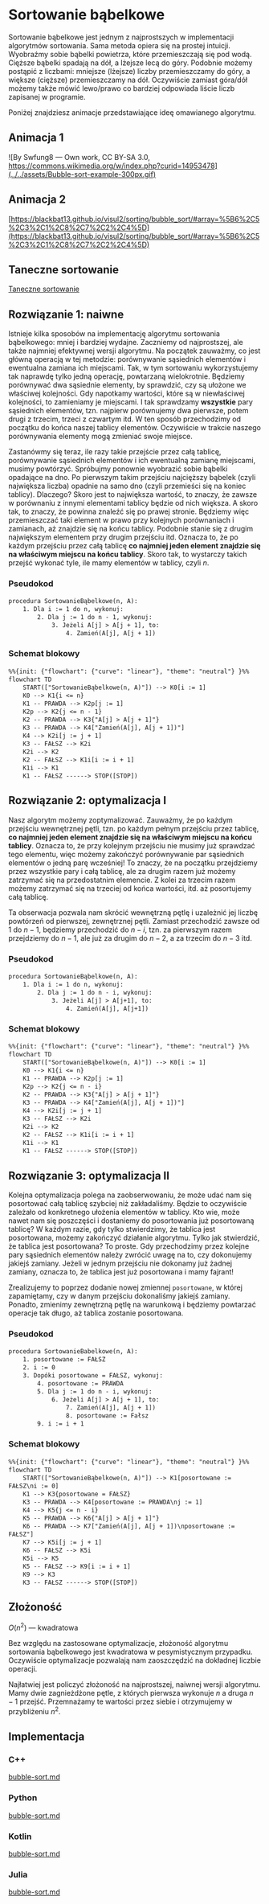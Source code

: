 # Sortowanie bąbelkowe

Sortowanie bąbelkowe jest jednym z najprostszych w implementacji algorytmów sortowania. Sama metoda opiera się na prostej intuicji. Wyobraźmy sobie bąbelki powietrza, które przemieszczają się pod wodą. Cięższe bąbelki spadają na dół, a lżejsze lecą do góry. Podobnie możemy postąpić z liczbami: mniejsze (lżejsze) liczby przemieszczamy do góry, a większe (cięższe) przemieszczamy na dół. Oczywiście zamiast góra/dół możemy także mówić lewo/prawo co bardziej odpowiada liście liczb zapisanej w programie.

Poniżej znajdziesz animacje przedstawiające ideę omawianego algorytmu.

## Animacja 1

![By Swfung8 — Own work, CC BY-SA 3.0, https://commons.wikimedia.org/w/index.php?curid=14953478](../../assets/Bubble-sort-example-300px.gif)

## Animacja 2

[https://blackbat13.github.io/visul2/sorting/bubble_sort/#array=%5B6%2C5%2C3%2C1%2C8%2C7%2C2%2C4%5D](https://blackbat13.github.io/visul2/sorting/bubble_sort/#array=%5B6%2C5%2C3%2C1%2C8%2C7%2C2%2C4%5D)

## Taneczne sortowanie

[Taneczne sortowanie](https://www.youtube.com/watch?v=lyZQPjUT5B4)

## Rozwiązanie 1: naiwne

Istnieje kilka sposobów na implementację algorytmu sortowania bąbelkowego: mniej i bardziej wydajne. Zaczniemy od najprostszej, ale także najmniej efektywnej wersji algorytmu. Na początek zauważmy, co jest główną operacją w tej metodzie: porównywanie sąsiednich elementów i ewentualna zamiana ich miejscami. Tak, w tym sortowaniu wykorzystujemy tak naprawdę tylko jedną operację, powtarzaną wielokrotnie. Będziemy porównywać dwa sąsiednie elementy, by sprawdzić, czy są ułożone we właściwej kolejności. Gdy napotkamy wartości, które są w niewłaściwej kolejności, to zamieniamy je miejscami. I tak sprawdzamy **wszystkie** pary sąsiednich elementów, tzn. najpierw porównujemy dwa pierwsze, potem drugi z trzecim, trzeci z czwartym itd. W ten sposób przechodzimy od początku do końca naszej tablicy elementów. Oczywiście w trakcie naszego porównywania elementy mogą zmieniać swoje miejsce.

Zastanówmy się teraz, ile razy takie przejście przez całą tablicę, porównywanie sąsiednich elementów i ich ewentualną zamianę miejscami, musimy powtórzyć. Spróbujmy ponownie wyobrazić sobie bąbelki opadające na dno. Po pierwszym takim przejściu najcięższy bąbelek (czyli największa liczba) opadnie na samo dno (czyli przemieści się na koniec tablicy). Dlaczego? Skoro jest to największa wartość, to znaczy, że zawsze w porównaniu z innymi elementami tablicy będzie od nich większa. A skoro tak, to znaczy, że powinna znaleźć się po prawej stronie. Będziemy więc przemieszczać taki element w prawo przy kolejnych porównaniach i zamianach, aż znajdzie się na końcu tablicy. Podobnie stanie się z drugim największym elementem przy drugim przejściu itd. Oznacza to, że po każdym przejściu przez całą tablicę **co najmniej jeden element znajdzie się na właściwym miejscu na końcu tablicy**. Skoro tak, to wystarczy takich przejść wykonać tyle, ile mamy elementów w tablicy, czyli $n$.

### Pseudokod

```
procedura SortowanieBąbelkowe(n, A):
    1. Dla i := 1 do n, wykonuj:
        2. Dla j := 1 do n - 1, wykonuj:
            3. Jeżeli A[j] > A[j + 1], to:
                4. Zamień(A[j], A[j + 1])
```

### Schemat blokowy

```mermaid
%%{init: {"flowchart": {"curve": "linear"}, "theme": "neutral"} }%%
flowchart TD
    START(["SortowanieBąbelkowe(n, A)"]) --> K0[i := 1]
    K0 --> K1{i <= n}
    K1 -- PRAWDA --> K2p[j := 1]
    K2p --> K2{j <= n - 1}
    K2 -- PRAWDA --> K3{"A[j] > A[j + 1]"}
    K3 -- PRAWDA --> K4["Zamień(A[j], A[j + 1])"]
    K4 --> K2i[j := j + 1]
    K3 -- FAŁSZ --> K2i
    K2i --> K2
    K2 -- FAŁSZ --> K1i[i := i + 1]
    K1i --> K1
    K1 -- FAŁSZ ------> STOP([STOP])
```

## Rozwiązanie 2: optymalizacja I

Nasz algorytm możemy zoptymalizować. Zauważmy, że po każdym przejściu wewnętrznej pętli, tzn. po każdym pełnym przejściu przez tablicę, **co najmniej jeden element znajdzie się na właściwym miejscu na końcu tablicy**. Oznacza to, że przy kolejnym przejściu nie musimy już sprawdzać tego elementu, więc możemy zakończyć porównywanie par sąsiednich elementów o jedną parę wcześniej! To znaczy, że na początku przejdziemy przez wszystkie pary i całą tablicę, ale za drugim razem już możemy zatrzymać się na przedostatnim elemencie. Z kolei za trzecim razem możemy zatrzymać się na trzeciej od końca wartości, itd. aż posortujemy całą tablicę.

Ta obserwacja pozwala nam skrócić wewnętrzną pętlę i uzależnić jej liczbę powtórzeń od pierwszej, zewnętrznej pętli. Zamiast przechodzić zawsze od $1$ do $n-1$, będziemy przechodzić do $n-i$, tzn. za pierwszym razem przejdziemy do $n-1$, ale już za drugim do $n-2$, a za trzecim do $n-3$ itd.

### Pseudokod

```
procedura SortowanieBąbelkowe(n, A):
    1. Dla i := 1 do n, wykonuj:
        2. Dla j := 1 do n - i, wykonuj:
            3. Jeżeli A[j] > A[j+1], to:
                4. Zamień(A[j], A[j+1])
```

### Schemat blokowy

```mermaid
%%{init: {"flowchart": {"curve": "linear"}, "theme": "neutral"} }%%
flowchart TD
    START(["SortowanieBąbelkowe(n, A)"]) --> K0[i := 1]
    K0 --> K1{i <= n}
    K1 -- PRAWDA --> K2p[j := 1]
    K2p --> K2{j <= n - i}
    K2 -- PRAWDA --> K3{"A[j] > A[j + 1]"}
    K3 -- PRAWDA --> K4["Zamień(A[j], A[j + 1])"]
    K4 --> K2i[j := j + 1]
    K3 -- FAŁSZ --> K2i
    K2i --> K2
    K2 -- FAŁSZ --> K1i[i := i + 1]
    K1i --> K1
    K1 -- FAŁSZ ------> STOP([STOP])
```

## Rozwiązanie 3: optymalizacja II

Kolejna optymalizacja polega na zaobserwowaniu, że może udać nam się posortować całą tablicę szybciej niż zakładaliśmy. Będzie to oczywiście zależało od konkretnego ułożenia elementów w tablicy. Kto wie, może nawet nam się poszczęści i dostaniemy do posortowania już posortowaną tablicę? W każdym razie, gdy tylko stwierdzimy, że tablica jest posortowana, możemy zakończyć działanie algorytmu. Tylko jak stwierdzić, że tablica jest posortowana? To proste. Gdy przechodzimy przez kolejne pary sąsiednich elementów należy zwrócić uwagę na to, czy dokonujemy jakiejś zamiany. Jeżeli w jednym przejściu nie dokonamy już żadnej zamiany, oznacza to, że tablica jest już posortowana i mamy fajrant! 

Zrealizujemy to poprzez dodanie nowej zmiennej ``posortowane``, w której zapamiętamy, czy w danym przejściu dokonaliśmy jakiejś zamiany. Ponadto, zmienimy zewnętrzną pętlę na warunkową i będziemy powtarzać operacje tak długo, aż tablica zostanie posortowana.

### Pseudokod

```
procedura SortowanieBabelkowe(n, A):
    1. posortowane := FAŁSZ
    2. i := 0
    3. Dopóki posortowane = FAŁSZ, wykonuj:
        4. posortowane := PRAWDA
        5. Dla j := 1 do n - i, wykonuj:
            6. Jeżeli A[j] > A[j + 1], to:
                7. Zamień(A[j], A[j + 1])
                8. posortowane := Fałsz
        9. i := i + 1
```

### Schemat blokowy

```mermaid
%%{init: {"flowchart": {"curve": "linear"}, "theme": "neutral"} }%%
flowchart TD
    START(["SortowanieBąbelkowe(n, A)"]) --> K1[posortowane := FAŁSZ\ni := 0]
    K1 --> K3{posortowane = FAŁSZ}
    K3 -- PRAWDA --> K4[posortowane := PRAWDA\nj := 1]
    K4 --> K5{j <= n - i}
    K5 -- PRAWDA --> K6{"A[j] > A[j + 1]"}
    K6 -- PRAWDA --> K7["Zamień(A[j], A[j + 1])\nposortowane := FAŁSZ"]
    K7 --> K5i[j := j + 1]
    K6 -- FAŁSZ --> K5i
    K5i --> K5
    K5 -- FAŁSZ --> K9[i := i + 1]
    K9 --> K3
    K3 -- FAŁSZ ------> STOP([STOP])
```

## Złożoność

$O(n^2)$ — kwadratowa

Bez względu na zastosowane optymalizacje, złożoność algorytmu sortowania bąbelkowego jest kwadratowa w pesymistycznym przypadku. Oczywiście optymalizacje pozwalają nam zaoszczędzić na dokładnej liczbie operacji.

Najłatwiej jest policzyć złożoność na najprostszej, naiwnej wersji algorytmu. Mamy dwie zagnieżdżone pętle, z których pierwsza wykonuje $n$ a druga $n-1$ przejść. Przemnażamy te wartości przez siebie i otrzymujemy w przybliżeniu $n^2$.

## Implementacja

### C++


[bubble-sort.md](../../programming/c++/algorithms/sorting/bubble-sort.md)


### Python


[bubble-sort.md](../../programming/python/algorithms/sorting/bubble-sort.md)


### Kotlin


[bubble-sort.md](../../programming/kotlin/algorithms/sorting/bubble-sort.md)


### Julia


[bubble-sort.md](../../programming/julia/algorithms/sorting/bubble-sort.md)
